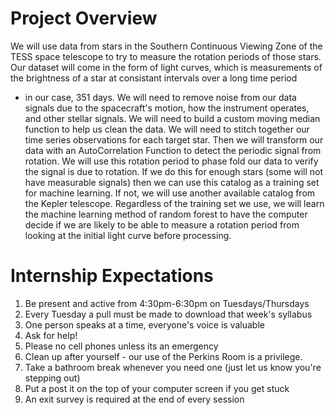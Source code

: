 # Project Overview

We will use data from stars in the Southern Continuous Viewing Zone of the
TESS space telescope to try to measure the rotation periods of those stars.
Our dataset will come in the form of light curves, which is measurements of
the brightness of a star at consistant intervals over a long time period 
- in our case, 351 days. We will need to remove noise from our data signals 
due to the spacecraft's motion, how the instrument operates, and other stellar 
signals. We will need to build a custom moving median function to help us clean 
the data. We will need to stitch together our time series observations for each 
target star. Then we will transform our data with an AutoCorrelation Function to 
detect the periodic signal from rotation. We will use this rotation period to
phase fold our data to verify the signal is due to rotation. If we do this 
for enough stars (some will not have measurable signals) then we can use this
catalog as a training set for machine learning. If not, we will use another
available catalog from the Kepler telescope. Regardless of the training set we use, 
we will learn the machine learning method of random forest to have the computer
decide if we are likely to be able to measure a rotation period from looking at 
the initial light curve before processing.








# Internship Expectations


1. Be present and active from 4:30pm-6:30pm on Tuesdays/Thursdays
2. Every Tuesday a pull must be made to download that week's syllabus
3. One person speaks at a time, everyone's voice is valuable
4. Ask for help!
5. Please no cell phones unless its an emergency
6. Clean up after yourself - our use of the Perkins Room is a privilege. 
7. Take a bathroom break whenever you need one (just let us know you're stepping out)
8. Put a post it on the top of your computer screen if you get stuck
9. An exit survey is required at the end of every session